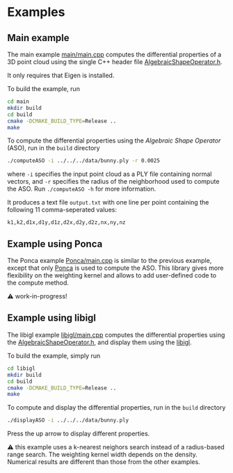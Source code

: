 Examples
========

## Main example

The main example [main/main.cpp](main/main.cpp) computes the differential properties of a 3D point cloud using the single C++ header file [AlgebraicShapeOperator.h](../include/AlgebraicShapeOperator.h).

It only requires that Eigen is installed.

To build the example, run
```bash
cd main
mkdir build
cd build
cmake -DCMAKE_BUILD_TYPE=Release ..
make
```

To compute the differential properties using the *Algebraic Shape Operator* (ASO), run in the `build` directory
```bash
./computeASO -i ../../../data/bunny.ply -r 0.0025
```
where `-i` specifies the input point cloud as a PLY file containing normal vectors, and `-r` specifies the radius of the neighborhood used to compute the ASO. Run `./computeASO -h` for more information.

It produces a text file `output.txt` with one line per point containing the following 11 comma-seperated values:
```
k1,k2,d1x,d1y,d1z,d2x,d2y,d2z,nx,ny,nz
```


## Example using Ponca

The Ponca example [Ponca/main.cpp](Ponca/main.cpp) is similar to the previous example, except that only [Ponca](https://github.com/poncateam/ponca) is used to compute the ASO.
This library gives more flexibility on the weighting kernel and allows to add user-defined code to the compute method.

:warning: work-in-progress!


## Example using libigl

The libigl example [libigl/main.cpp](libigl/main.cpp) computes the differential properties using the [AlgebraicShapeOperator.h](../include/AlgebraicShapeOperator.h), and display them using the [libigl](https://github.com/libigl/libigl).

To build the example, simply run
```bash
cd libigl
mkdir build
cd build
cmake -DCMAKE_BUILD_TYPE=Release ..
make
```

To compute and display the differential properties, run in the `build` directory
```bash
./displayASO -i ../../../data/bunny.ply
```
Press the up arrow to display different properties.

:warning: this example uses a k-nearest neighors search instead of a radius-based range search. The weighting kernel width depends on the density. Numerical results are different than those from the other examples.
